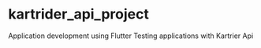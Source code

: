 # kartrider_api_project
Application development using Flutter
Testing applications with Kartrier Api
